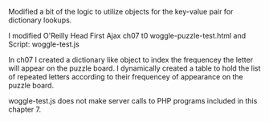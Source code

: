 
Modified a bit of the logic to utilize objects for the key-value pair for dictionary lookups.

I modified O'Reilly Head First Ajax ch07 t0 woggle-puzzle-test.html and Script: woggle-test.js

In ch07 I created a dictionary like object to index the frequencey the letter will appear on the puzzle board.  I dynamically
created a table to hold the list of repeated letters according to their frequencey of appearance on the puzzle board.

woggle-test.js does not make server calls to PHP programs included in this chapter 7.
